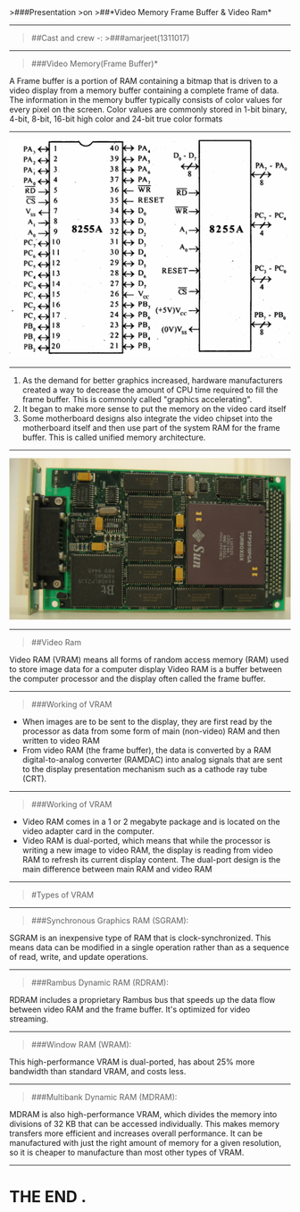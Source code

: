 <link rel="stylesheet" href="css/theme/mandeep.css" id="theme">
>###Presentation 
>on
>##*Video Memory Frame Buffer & Video Ram*

----

>##Cast and crew -: 
		>###amarjeet(1311017)

---

>###Video Memory(Frame Buffer)*

A Frame buffer is a portion of RAM containing a bitmap that is driven to a video display from a memory buffer containing a complete frame of data.
The information in the memory buffer typically consists of color values for every pixel on the screen. Color values are commonly stored in 1-bit binary, 4-bit, 8-bit, 16-bit high color and 24-bit true color formats

---

![dsfksj](0.png)

----

1. As the demand for better graphics increased, hardware manufacturers created a way to decrease the amount of CPU time required to fill the frame buffer. This is commonly called "graphics accelerating".
2. It began to make more sense to put the memory on the video card itself
3. Some motherboard designs also integrate the video chipset into the motherboard itself and then use part of the system RAM for the frame buffer. This is called unified memory architecture.

----


![dsfksj](image3.jpeg)

---

>##Video Ram

Video RAM (VRAM) means all forms of random access memory (RAM) used to store image data for a computer display
Video RAM is a buffer between the computer processor and the display often called the frame buffer.

----

>###Working of VRAM

- When images are to be sent to the display, they are first read by the processor as data from some form of main (non-video) RAM and then written to video RAM
- From video RAM (the frame buffer), the data is converted by a RAM digital-to-analog converter (RAMDAC) into analog signals that are sent to the display presentation mechanism such as a cathode ray tube (CRT).

----

>###Working of VRAM

- Video RAM comes in a 1 or 2 megabyte package and is located on the video adapter card in the computer. 
- Video RAM is dual-ported, which means that while the processor is writing a new image to video RAM, the display is reading from video RAM to refresh its current display content. The dual-port design is the main difference between main RAM and video RAM

---

>#Types of VRAM

----

>###Synchronous Graphics RAM (SGRAM):

SGRAM is an inexpensive type of RAM that is clock-synchronized. This means data can be modified in a single operation rather than as a sequence of read, write, and update operations.

----

>###Rambus Dynamic RAM (RDRAM):

RDRAM includes a proprietary Rambus bus that speeds up the data flow between video RAM and the frame buffer. It's optimized for video streaming.  

----

>###Window RAM (WRAM):

This high-performance VRAM is dual-ported, has about 25% more bandwidth than standard VRAM, and costs less. 

----

>###Multibank Dynamic RAM (MDRAM):

MDRAM is also high-performance VRAM, which divides the memory into divisions of 32 KB that can be accessed individually. This makes memory transfers more efficient and increases overall performance. It can be manufactured with just the right amount of memory for a given resolution, so it is cheaper to manufacture than most other types of VRAM.

---

# THE END .

